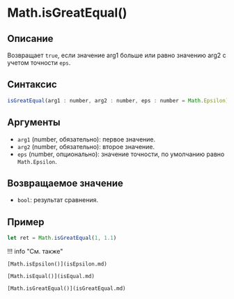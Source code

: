 # Math.isGreatEqual()

## Описание
Возвращает `true`, если значение arg1 больше или равно значению arg2 с учетом точности `eps`.

## Синтаксис
```javascript
isGreatEqual(arg1 : number, arg2 : number, eps : number = Math.Epsilon) : number
``` 

## Аргументы
- `arg1` (number, обязательно): первое значение.
- `arg2` (number, обязательно): второе значение.
- `eps` (number, опционально): значение точности, по умолчанию равно `Math.Epsilon`.

## Возвращаемое значение
- `bool`: результат сравнения.

## Пример
``` javascript linenums="1"
let ret = Math.isGreatEqual(1, 1.1)
``` 

!!! info "См. также"

    [Math.isEpsilon()](isEpsilon.md)

    [Math.isEqual()](isEqual.md)

    [Math.isGreatEqual()](isGreatEqual.md)
